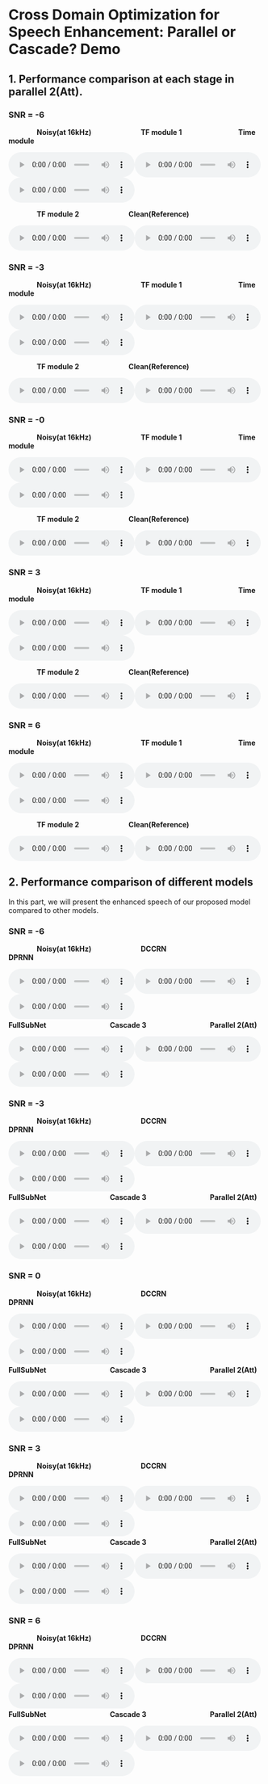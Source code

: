 

# **Cross Domain Optimization for Speech Enhancement: Parallel or Cascade? Demo**

## **1. Performance comparison at each stage in parallel 2(Att).**

### SNR = -6

&emsp;&emsp;&emsp;&emsp;**Noisy(at 16kHz)**&emsp;&emsp;&emsp;&emsp;&emsp;&emsp;&emsp;**TF module 1**&emsp;&emsp;&emsp;&emsp;&emsp;&emsp;&emsp;&emsp;**Time module**

<audio controls="" style="width: 250px; height: 50px"><source src="data/noisy/1.wav" type="audio/wav"></audio><audio controls="" style="width: 250px; height: 50px"><source src="data/predict/UNet+I-DTLN/1.wav" type="audio/wav"></audio><audio controls="" style="width: 250px; height: 50px"><source src="data/predict/VoiceFixer/1.wav" type="audio/wav"></audio>

&emsp;&emsp;&emsp;&emsp;**TF module 2**&emsp;&emsp;&emsp;&emsp;&emsp;&emsp;&emsp;**Clean(Reference)**

<audio controls="" style="width: 250px; height: 50px"><source src="data/predict/ours/1.wav" type="audio/wav"></audio><audio controls="" style="width: 250px; height: 50px"><source src="data/clean/1.wav" type="audio/wav"></audio>

### SNR = -3

&emsp;&emsp;&emsp;&emsp;**Noisy(at 16kHz)**&emsp;&emsp;&emsp;&emsp;&emsp;&emsp;&emsp;**TF module 1**&emsp;&emsp;&emsp;&emsp;&emsp;&emsp;&emsp;&emsp;**Time module**

<audio controls="" style="width: 250px; height: 50px"><source src="data/noisy/2.wav" type="audio/wav"></audio><audio controls="" style="width: 250px; height: 50px"><source src="data/predict/UNet+I-DTLN/2.wav" type="audio/wav"></audio><audio controls="" style="width: 250px; height: 50px"><source src="data/predict/VoiceFixer/2.wav" type="audio/wav"></audio>

&emsp;&emsp;&emsp;&emsp;**TF module 2**&emsp;&emsp;&emsp;&emsp;&emsp;&emsp;&emsp;**Clean(Reference)**

<audio controls="" style="width: 250px; height: 50px"><source src="data/predict/ours/2.wav" type="audio/wav"></audio><audio controls="" style="width: 250px; height: 50px"><source src="data/clean/2.wav" type="audio/wav"></audio>

### SNR = -0

&emsp;&emsp;&emsp;&emsp;**Noisy(at 16kHz)**&emsp;&emsp;&emsp;&emsp;&emsp;&emsp;&emsp;**TF module 1**&emsp;&emsp;&emsp;&emsp;&emsp;&emsp;&emsp;&emsp;**Time module**

<audio controls="" style="width: 250px; height: 50px"><source src="data/noisy/3.wav" type="audio/wav"></audio><audio controls="" style="width: 250px; height: 50px"><source src="data/predict/UNet+I-DTLN/3.wav" type="audio/wav"></audio><audio controls="" style="width: 250px; height: 50px"><source src="data/predict/VoiceFixer/3.wav" type="audio/wav"></audio>

&emsp;&emsp;&emsp;&emsp;**TF module 2**&emsp;&emsp;&emsp;&emsp;&emsp;&emsp;&emsp;**Clean(Reference)**

<audio controls="" style="width: 250px; height: 50px"><source src="data/predict/ours/3.wav" type="audio/wav"></audio><audio controls="" style="width: 250px; height: 50px"><source src="data/clean/3.wav" type="audio/wav"></audio>

### SNR = 3

&emsp;&emsp;&emsp;&emsp;**Noisy(at 16kHz)**&emsp;&emsp;&emsp;&emsp;&emsp;&emsp;&emsp;**TF module 1**&emsp;&emsp;&emsp;&emsp;&emsp;&emsp;&emsp;&emsp;**Time module**

<audio controls="" style="width: 250px; height: 50px"><source src="data/noisy/4.wav" type="audio/wav"></audio><audio controls="" style="width: 250px; height: 50px"><source src="data/predict/UNet+I-DTLN/4.wav" type="audio/wav"></audio><audio controls="" style="width: 250px; height: 50px"><source src="data/predict/VoiceFixer/4.wav" type="audio/wav"></audio>

&emsp;&emsp;&emsp;&emsp;**TF module 2**&emsp;&emsp;&emsp;&emsp;&emsp;&emsp;&emsp;**Clean(Reference)**

<audio controls="" style="width: 250px; height: 50px"><source src="data/predict/ours/4.wav" type="audio/wav"></audio><audio controls="" style="width: 250px; height: 50px"><source src="data/clean/4.wav" type="audio/wav"></audio>

### SNR = 6

&emsp;&emsp;&emsp;&emsp;**Noisy(at 16kHz)**&emsp;&emsp;&emsp;&emsp;&emsp;&emsp;&emsp;**TF module 1**&emsp;&emsp;&emsp;&emsp;&emsp;&emsp;&emsp;&emsp;**Time module**

<audio controls="" style="width: 250px; height: 50px"><source src="data/noisy/5.wav" type="audio/wav"></audio><audio controls="" style="width: 250px; height: 50px"><source src="data/predict/UNet+I-DTLN/5.wav" type="audio/wav"></audio><audio controls="" style="width: 250px; height: 50px"><source src="data/predict/VoiceFixer/5.wav" type="audio/wav"></audio>

&emsp;&emsp;&emsp;&emsp;**TF module 2**&emsp;&emsp;&emsp;&emsp;&emsp;&emsp;&emsp;**Clean(Reference)**

<audio controls="" style="width: 250px; height: 50px"><source src="data/predict/ours/5.wav" type="audio/wav"></audio><audio controls="" style="width: 250px; height: 50px"><source src="data/clean/5.wav" type="audio/wav"></audio>

## **2. Performance comparison of different models**

In this part, we will present the enhanced speech of our proposed model compared to other models.

### SNR = -6



&emsp;&emsp;&emsp;&emsp;**Noisy(at 16kHz)**&emsp;&emsp;&emsp;&emsp;&emsp;&emsp;&emsp;**DCCRN**&emsp;&emsp;&emsp;&emsp;&emsp;&emsp;&emsp;&emsp;&emsp;&emsp;&emsp;&emsp;**DPRNN**

<audio controls="" style="width: 250px; height: 50px"><source src="noisy_-6.wav" type="audio/wav"></audio><audio controls="" style="width: 250px; height: 50px"><source src="DCCRN_-6.wav" type="audio/wav"></audio><audio controls="" style="width: 250px; height: 50px"><source src="DPRNN_-6.wav" type="audio/wav"></audio>
&emsp;&emsp;&emsp;&emsp;**FullSubNet**&emsp;&emsp;&emsp;&emsp;&emsp;&emsp;&emsp;&emsp;&emsp;**Cascade 3**&emsp;&emsp;&emsp;&emsp;&emsp;&emsp;&emsp;&emsp;&emsp;**Parallel 2(Att)**

<audio controls="" style="width: 250px; height: 50px"><source src="fullsubnet_-6.wav" type="audio/wav"></audio><audio controls="" style="width: 250px; height: 50px"><source src="cascade_-6.wav" type="audio/wav"></audio><audio controls="" style="width: 250px; height: 50px"><source src="parallel_-6.wav" type="audio/wav"></audio>


### SNR = -3



&emsp;&emsp;&emsp;&emsp;**Noisy(at 16kHz)**&emsp;&emsp;&emsp;&emsp;&emsp;&emsp;&emsp;**DCCRN**&emsp;&emsp;&emsp;&emsp;&emsp;&emsp;&emsp;&emsp;&emsp;&emsp;&emsp;&emsp;**DPRNN**

<audio controls="" style="width: 250px; height: 50px"><source src="noisy_-3.wav" type="audio/wav"></audio><audio controls="" style="width: 250px; height: 50px"><source src="DCCRN_-3.wav" type="audio/wav"></audio><audio controls="" style="width: 250px; height: 50px"><source src="DPRNN_-3.wav" type="audio/wav"></audio>
&emsp;&emsp;&emsp;&emsp;**FullSubNet**&emsp;&emsp;&emsp;&emsp;&emsp;&emsp;&emsp;&emsp;&emsp;**Cascade 3**&emsp;&emsp;&emsp;&emsp;&emsp;&emsp;&emsp;&emsp;&emsp;**Parallel 2(Att)**

<audio controls="" style="width: 250px; height: 50px"><source src="fullsubnet_-3.wav" type="audio/wav"></audio><audio controls="" style="width: 250px; height: 50px"><source src="cascade_-3.wav" type="audio/wav"></audio><audio controls="" style="width: 250px; height: 50px"><source src="parallel_-3.wav" type="audio/wav"></audio>

### SNR = 0


&emsp;&emsp;&emsp;&emsp;**Noisy(at 16kHz)**&emsp;&emsp;&emsp;&emsp;&emsp;&emsp;&emsp;**DCCRN**&emsp;&emsp;&emsp;&emsp;&emsp;&emsp;&emsp;&emsp;&emsp;&emsp;&emsp;&emsp;**DPRNN**

<audio controls="" style="width: 250px; height: 50px"><source src="/noisy_0.wav" type="audio/wav"></audio><audio controls="" style="width: 250px; height: 50px"><source src="/DCCRN_0.wav" type="audio/wav"></audio><audio controls="" style="width: 250px; height: 50px"><source src="/DPRNN_0.wav" type="audio/wav"></audio>
&emsp;&emsp;&emsp;&emsp;**FullSubNet**&emsp;&emsp;&emsp;&emsp;&emsp;&emsp;&emsp;&emsp;&emsp;**Cascade 3**&emsp;&emsp;&emsp;&emsp;&emsp;&emsp;&emsp;&emsp;&emsp;**Parallel 2(Att)**

<audio controls="" style="width: 250px; height: 50px"><source src="fullsubnet_0.wav" type="audio/wav"></audio><audio controls="" style="width: 250px; height: 50px"><source src="cascade_0.wav" type="audio/wav"></audio><audio controls="" style="width: 250px; height: 50px"><source src="parallel_0.wav" type="audio/wav"></audio>

### SNR = 3



&emsp;&emsp;&emsp;&emsp;**Noisy(at 16kHz)**&emsp;&emsp;&emsp;&emsp;&emsp;&emsp;&emsp;**DCCRN**&emsp;&emsp;&emsp;&emsp;&emsp;&emsp;&emsp;&emsp;&emsp;&emsp;&emsp;&emsp;**DPRNN**

<audio controls="" style="width: 250px; height: 50px"><source src="noisy_3.wav" type="audio/wav"></audio><audio controls="" style="width: 250px; height: 50px"><source src="DCCRN_3.wav" type="audio/wav"></audio><audio controls="" style="width: 250px; height: 50px"><source src="DPRNN_3.wav" type="audio/wav"></audio>
&emsp;&emsp;&emsp;&emsp;**FullSubNet**&emsp;&emsp;&emsp;&emsp;&emsp;&emsp;&emsp;&emsp;&emsp;**Cascade 3**&emsp;&emsp;&emsp;&emsp;&emsp;&emsp;&emsp;&emsp;&emsp;**Parallel 2(Att)**

<audio controls="" style="width: 250px; height: 50px"><source src="fullsubnet_3.wav" type="audio/wav"></audio><audio controls="" style="width: 250px; height: 50px"><source src="cascade_3.wav" type="audio/wav"></audio><audio controls="" style="width: 250px; height: 50px"><source src="parallel_3.wav" type="audio/wav"></audio>

### SNR = 6



&emsp;&emsp;&emsp;&emsp;**Noisy(at 16kHz)**&emsp;&emsp;&emsp;&emsp;&emsp;&emsp;&emsp;**DCCRN**&emsp;&emsp;&emsp;&emsp;&emsp;&emsp;&emsp;&emsp;&emsp;&emsp;&emsp;&emsp;**DPRNN**

<audio controls="" style="width: 250px; height: 50px"><source src="noisy_6.wav" type="audio/wav"></audio><audio controls="" style="width: 250px; height: 50px"><source src="DCCRN_6.wav" type="audio/wav"></audio><audio controls="" style="width: 250px; height: 50px"><source src="DPRNN_6.wav" type="audio/wav"></audio>
&emsp;&emsp;&emsp;&emsp;**FullSubNet**&emsp;&emsp;&emsp;&emsp;&emsp;&emsp;&emsp;&emsp;&emsp;**Cascade 3**&emsp;&emsp;&emsp;&emsp;&emsp;&emsp;&emsp;&emsp;&emsp;**Parallel 2(Att)**

<audio controls="" style="width: 250px; height: 50px"><source src="fullsubnet_6.wav" type="audio/wav"></audio><audio controls="" style="width: 250px; height: 50px"><source src="cascade_6.wav" type="audio/wav"></audio><audio controls="" style="width: 250px; height: 50px"><source src="parallel_6.wav" type="audio/wav"></audio>

